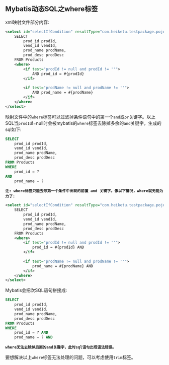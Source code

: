 ## Mybatis动态SQL之where标签

xml映射文件部分内容:

```xml
<select id="selectIfCondition" resultType="com.heiketu.testpackage.pojo.Product">
    SELECT
        prod_id prodId,
        vend_id vendId,
        prod_name prodName,
        prod_desc prodDesc
    FROM Products
    <where>
        <if test="prodId != null and prodId != ''">
            AND prod_id = #{prodId}
        </if>
        
        <if test="prodName != null and prodName != ''">
            AND prod_name = #{prodName}
        </if>
    </where>
</select>
```

映射文件中的`where`标签可以过滤掉条件语句中的第一个`and`或`or`关键字。以上SQL当`prodId`!=null时会被mybatis的`where`标签去除掉多余的`and`关键字，生成的sql如下:

```sql
SELECT
    prod_id prodId,
    vend_id vendId,
    prod_name prodName,
    prod_desc prodDesc
FROM Products
WHERE
	prod_id = ?
AND
	prod_name = ?
```

**`注: where标签只能去除第一个条件中出现的前置 and 关键字。像以下情况，where就无能为力了:`**

```xml
<select id="selectIfCondition" resultType="com.heiketu.testpackage.pojo.Product">
    SELECT
        prod_id prodId,
        vend_id vendId,
        prod_name prodName,
        prod_desc prodDesc
    FROM Products
    <where>
        <if test="prodId != null and prodId != ''">
            prod_id = #{prodId} AND
        </if>
        
        <if test="prodName != null and prodName != ''">
            prod_name = #{prodName} AND
        </if>
    </where>
</select>
```

Mybatis会把次SQL语句拼接成:

```sql
SELECT
    prod_id prodId,
    vend_id vendId,
    prod_name prodName,
    prod_desc prodDesc
FROM Products
WHERE
	prod_id = ? AND
	prod_name = ? AND
```

**`where无法去除掉后面的and关键字，此时sql语句出现语法错误。`**

要想解决以上`where`标签无法处理的问题，可以考虑使用`trim`标签。